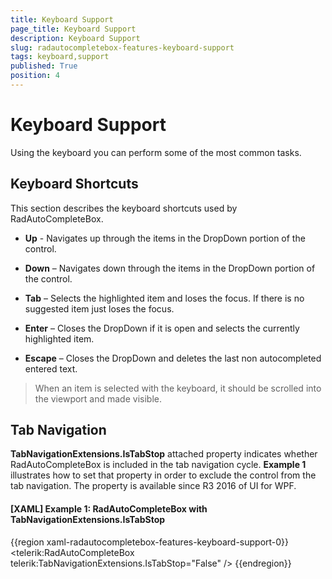 ```yaml
---
title: Keyboard Support
page_title: Keyboard Support
description: Keyboard Support
slug: radautocompletebox-features-keyboard-support
tags: keyboard,support
published: True
position: 4
---
```


# Keyboard Support

Using the keyboard you can perform some of the most common tasks. 

## Keyboard Shortcuts

This section describes the keyboard shortcuts used by RadAutoCompleteBox.

* __Up__ - Navigates up through the items in the DropDown portion of the control.

* __Down__ – Navigates down through the items in the DropDown portion of the control.

* __Tab__ – Selects the highlighted item and loses the focus. If there is no suggested item just loses the focus.

* __Enter__ – Closes the DropDown if it is open and selects the currently highlighted item.

* __Escape__ – Closes the DropDown and deletes the last non autocompleted entered text.

>When an item is selected with the keyboard, it should be scrolled into the viewport and made visible.

## Tab Navigation

__TabNavigationExtensions.IsTabStop__ attached property indicates whether RadAutoCompleteBox is included in the tab navigation cycle. __Example 1__ illustrates how to set that property in order to exclude the control from the tab navigation. The property is available since R3 2016 of UI for WPF.

#### __[XAML] Example 1: RadAutoCompleteBox with TabNavigationExtensions.IsTabStop__

{{region xaml-radautocompletebox-features-keyboard-support-0}}
	<telerik:RadAutoCompleteBox telerik:TabNavigationExtensions.IsTabStop="False" />
{{endregion}}
